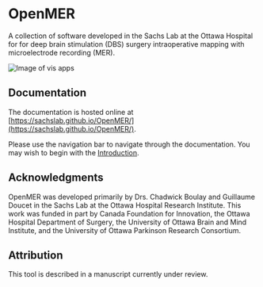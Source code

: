 # OpenMER

A collection of software developed in the Sachs Lab at the Ottawa Hospital for for deep brain stimulation (DBS) surgery intraoperative mapping with microelectrode recording (MER).

![Image of vis apps](https://github.com/SachsLab/OpenMER/blob/master/vis_apps_screenshot.PNG?raw=true)

## Documentation

The documentation is hosted online at [https://sachslab.github.io/OpenMER/](https://sachslab.github.io/OpenMER/).

Please use the navigation bar to navigate through the documentation. You may wish to begin with the [Introduction](./introduction.md).

## Acknowledgments

OpenMER was developed primarily by Drs. Chadwick Boulay and Guillaume Doucet in the Sachs Lab at the Ottawa Hospital Research Institute. This work was funded in part by Canada Foundation for Innovation, the Ottawa Hospital Department of Surgery, the University of Ottawa Brain and Mind Institute, and the University of Ottawa Parkinson Research Consortium.

## Attribution

This tool is described in a manuscript currently under review.
